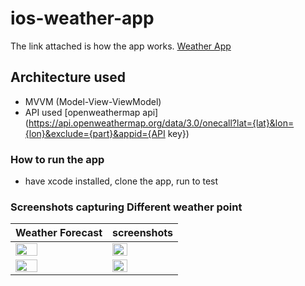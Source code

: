 # ios-weather-app

The link attached is how the app works. [Weather App](https://share.getcloudapp.com/BluGKKbp)

## Architecture used
- MVVM (Model-View-ViewModel)
- API used [openweathermap api] (https://api.openweathermap.org/data/3.0/onecall?lat={lat}&lon={lon}&exclude={part}&appid={API key})

### How to run the app
- have xcode installed, clone the app, run to test


### Screenshots capturing Different weather point

| Weather Forecast | screenshots |
| ----------------- | ------------ |
| <img src="https://user-images.githubusercontent.com/91916741/175811314-86d5ba5b-b7a0-4590-8987-0650311c6fe7.png" width="50%" /> | <img src="https://user-images.githubusercontent.com/91916741/175811324-76ddc43c-d556-4396-9e49-b3bd9e17d1b8.png" width="50%" /> |
| <img src="https://user-images.githubusercontent.com/91916741/175811318-b9872615-2d4b-4664-9a91-ab785937d3b9.png" width="50%" /> | <img src="https://user-images.githubusercontent.com/91916741/175811323-c0010497-a91d-4200-a07a-b43dc221f86e.png" width="50%" /> |
